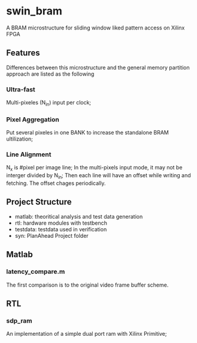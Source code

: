 # swin_bram
A BRAM microstructure for sliding window liked pattern access on Xilinx FPGA

## Features
Differences between this microstructure and the general memory partition approach are listed as the following

### Ultra-fast

Multi-pixeles (N<sub>in</sub>) input per clock;

### Pixel Aggregation

Put several pixeles in one BANK to increase the standalone BRAM ultilization;

### Line Alignment

N<sub>x</sub> is #pixel per image line; In the multi-pixels input mode, it may not be interger divided by N<sub>in</sub>; Then each line will have an offset while writing and fetching. The offset chages periodically.

## Project Structure
- matlab: theoritical analysis and test data generation
- rtl: hardware modules with testbench
- testdata: testdata used in verification
- syn: PlanAhead Project folder


## Matlab
### latency_compare.m

The first comparison is to the original video frame buffer scheme.


## RTL
### sdp_ram
An implementation of a simple dual port ram with Xilinx Primitive;


